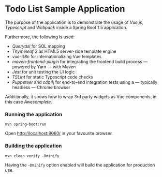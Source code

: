 # Todo List Sample Application #

The purpose of the application is to demonstrate the usage of *Vue.js*, *Typescript* and *Webpack* inside a Spring Boot 1.5 application.

Furthermore, the following is used:
- *Querydsl* for SQL mapping
- *Thymeleaf 3* as HTML5 server-side template engine
- *vue-i18n* for internationalizing Vue templates
- *maven-frontend-plugin* for integrating the frontend build process — powered by Yarn — with Maven
- *Jest* for unit testing the UI logic
- *TSLint* for static Typescript code checks
- *Puppeteer* and *cdp4j* for end-to-end integration tests using a — typically headless — Chrome browser

Additionally, it shows how to wrap 3rd party widgets as Vue components, in this case *Awesomplete*.


### Running the application

    mvn spring-boot:run

Open [http://localhost:8080/](http://localhost:8080/) in your favourite browser.


### Building the application

    mvn clean verify -Dminify

Having the `-Dminify` option enabled will build the application for production use.
